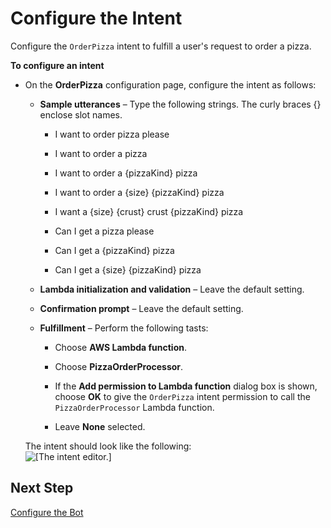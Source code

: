 # Configure the Intent<a name="gs2-create-bot-configure-intent"></a>

Configure the `OrderPizza` intent to fulfill a user's request to order a pizza\.

**To configure an intent**

+ On the **OrderPizza** configuration page, configure the intent as follows:

  + **Sample utterances** – Type the following strings\. The curly braces \{\} enclose slot names\.

    + I want to order pizza please 

    + I want to order a pizza

    + I want to order a \{pizzaKind\} pizza

    + I want to order a \{size\} \{pizzaKind\} pizza 

    + I want a \{size\} \{crust\} crust \{pizzaKind\} pizza

    + Can I get a pizza please

    + Can I get a \{pizzaKind\} pizza

    + Can I get a \{size\} \{pizzaKind\} pizza

  + **Lambda initialization and validation** – Leave the default setting\.

  + **Confirmation prompt** – Leave the default setting\.

  + **Fulfillment** – Perform the following tasts:

    + Choose **AWS Lambda function**\.

    + Choose **PizzaOrderProcessor**\. 

    + If the **Add permission to Lambda function** dialog box is shown, choose **OK** to give the `OrderPizza` intent permission to call the `PizzaOrderProcessor` Lambda function\.

    +  Leave **None** selected\.

  The intent should look like the following:  
![\[The intent editor.\]](http://docs.aws.amazon.com/lex/latest/dg/images/gs1-70c.png)

## Next Step<a name="gs2-next-step-configure-bot"></a>

[Configure the Bot](gs2-create-bot-configure-bot.md)